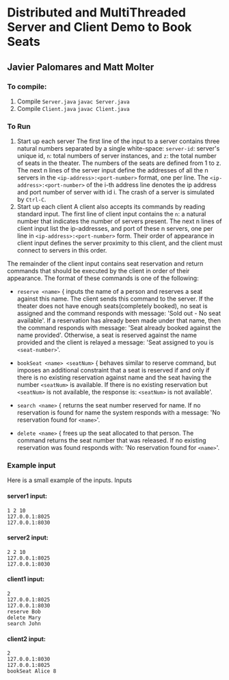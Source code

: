 # Distributed and MultiThreaded Server and Client Demo to Book Seats
## Javier Palomares and Matt Molter
### To compile:
1. Compile `Server.java`
   ```javac Server.java```
2. Compile `Client.java`
    ```javac Client.java```
### To Run
1. Start up each server
   The first line of the input to a server contains three natural numbers separated by a single white-space: `server-id`: server's unique id, `n`: total numbers of server instances, and `z`: the total number of seats in the theater. The numbers of the seats are defined from 1 to z. The next n lines of the server input define the addresses of all the n servers in the `<ip-address>:<port-number>` format, one per line. The `<ip-address>:<port-number>` of the i-th address line denotes the ip address and port number of server with id i. The crash of a server is simulated by `Ctrl-C`.
2. Start up each client
   A client also accepts its commands by reading standard input. The first line of client input contains the `n`: a natural number that indicates the number of servers present. The next n lines of client input list the ip-addresses, and port of these n servers, one per line in `<ip-address>:<port-number>` form. Their order of appearance in client input defines the server proximity to this client, and the client must connect to servers in this order.

The remainder of the client input contains seat reservation and return commands that should be executed by the client in order of their appearance. The format of these commands is one of the following:

* `reserve <name>` { inputs the name of a person and reserves a seat against this name. The client sends this command to the server. If the theater does not have enough seats(completely booked), no seat is assigned and the command responds with message: 'Sold out - No seat available'. If a
reservation has already been made under that name, then the command responds with message: 'Seat already booked against the name provided'. Otherwise, a seat is reserved against the name provided and the client is relayed a message: 'Seat assigned to you is `<seat-number>`'.

* `bookSeat <name> <seatNum>` { behaves similar to reserve command, but imposes an additional constraint that a seat is reserved if and only if there is no existing reservation against name and the seat having the number `<seatNum>` is available. If there is no existing reservation but `<seatNum>` is not available, the response is: `<seatNum>` is not available'.

* `search <name>` { returns the seat number reserved for name. If no reservation is found for name the system responds with a message: 'No reservation found for `<name>`'.

* `delete <name>` { frees up the seat allocated to that person. The command returns the seat number that was released. If no existing reservation was found responds with: 'No reservation found for `<name>`'.

### Example input
Here is a small example of the inputs.
Inputs

#### server1 input:
```
1 2 10
127.0.0.1:8025
127.0.0.1:8030
```
#### server2 input:
```
2 2 10
127.0.0.1:8025
127.0.0.1:8030
```
#### client1 input:
```
2
127.0.0.1:8025
127.0.0.1:8030
reserve Bob
delete Mary
search John
```
#### client2 input:
```
2
127.0.0.1:8030
127.0.0.1:8025
bookSeat Alice 8
```